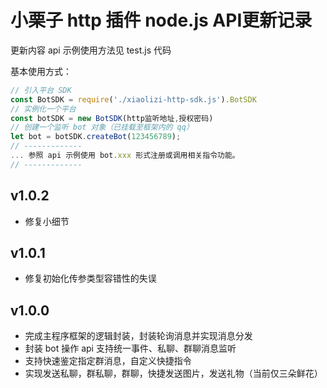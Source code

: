 # 小栗子 http 插件 node.js API更新记录

  更新内容 api 示例使用方法见 test.js 代码

  基本使用方式：

  ```javascript
  // 引入平台 SDK
  const BotSDK = require('./xiaolizi-http-sdk.js').BotSDK
  // 实例化一个平台
  const botSDK = new BotSDK(http监听地址,授权密码)
  // 创建一个监听 bot 对象（已挂载至框架内的 qq）
  let bot = botSDK.createBot(123456789);
  // -------------
  ... 参照 api 示例使用 bot.xxx 形式注册或调用相关指令功能。
  // -------------
  ```
  
## v1.0.2

* 修复小细节

## v1.0.1

* 修复初始化传参类型容错性的失误

## v1.0.0
  
* 完成主程序框架的逻辑封装，封装轮询消息并实现消息分发
* 封装 bot 操作 api 支持统一事件、私聊、群聊消息监听
* 支持快速鉴定指定群消息，自定义快捷指令
* 实现发送私聊，群私聊，群聊，快捷发送图片，发送礼物（当前仅三朵鲜花）
